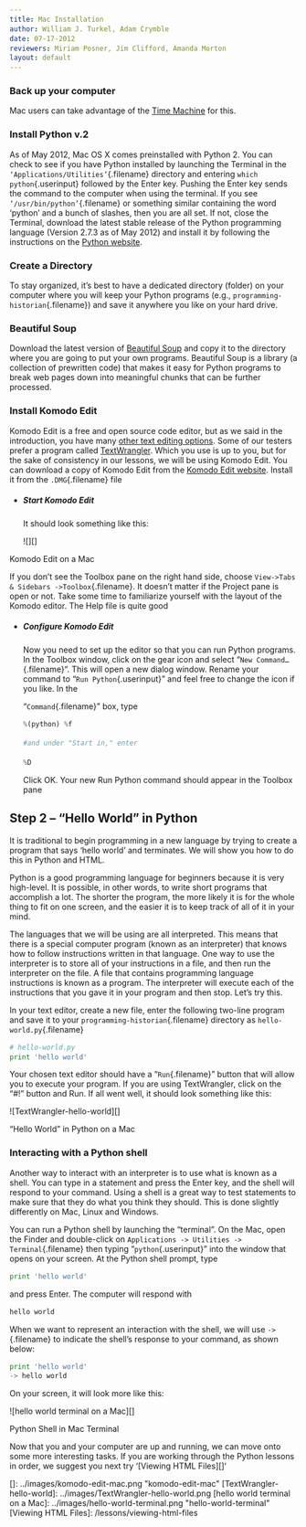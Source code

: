 ```yaml
---
title: Mac Installation
author: William J. Turkel, Adam Crymble
date: 07-17-2012
reviewers: Miriam Posner, Jim Clifford, Amanda Morton
layout: default
---
```


### Back up your computer

Mac users can take advantage of the [Time Machine][] for this.

### Install Python v.2

As of May 2012, Mac OS X comes preinstalled with Python 2. You can check
to see if you have Python installed by launching the Terminal in the
`‘Applications/Utilities’`{.filename} directory and entering
`which python`{.userinput} followed by the Enter key. Pushing the Enter
key sends the command to the computer when using the terminal. If you
see `‘/usr/bin/python’`{.filename} or something similar containing the
word ‘python’ and a bunch of slashes, then you are all set. If not,
close the Terminal, download the latest stable release of the Python
programming language (Version 2.7.3 as of May 2012) and install it by
following the instructions on the [Python website][].

### Create a Directory

To stay organized, it’s best to have a dedicated directory (folder) on
your computer where you will keep your Python programs (e.g.,
`programming-historian`{.filename}) and save it anywhere you like on
your hard drive.

### Beautiful Soup

Download the latest version of [Beautiful Soup][] and copy it to the
directory where you are going to put your own programs. Beautiful Soup
is a library (a collection of prewritten code) that makes it easy for
Python programs to break web pages down into meaningful chunks that can
be further processed.

### Install Komodo Edit

Komodo Edit is a free and open source code editor, but as we said in the
introduction, you have many [other text editing options][]. Some of our
testers prefer a program called [TextWrangler][]. Which you use is up to
you, but for the sake of consistency in our lessons, we will be using
Komodo Edit. You can download a copy of Komodo Edit from the [Komodo
Edit website][]. Install it from the `.DMG`{.filename} file

-   ##### Start Komodo Edit

    It should look something like this:

    ![][]

Komodo Edit on a Mac

If you don’t see the Toolbox pane on the right hand side, choose
`View->Tabs & Sidebars ->Toolbox`{.filename}. It doesn’t matter if the
Project pane is open or not. Take some time to familiarize yourself with
the layout of the Komodo editor. The Help file is quite good

-   ##### Configure Komodo Edit

    Now you need to set up the editor so that you can run Python
    programs. In the Toolbox window, click on the gear icon and select
    “`New Command…`{.filename}“. This will open a new dialog window.
    Rename your command to “`Run Python`{.userinput}” and feel free to
    change the icon if you like. In the

    “`Command`{.filename}” box, type

    ``` python
    %(python) %f

    #and under "Start in," enter

    %D
    ```

    Click OK. Your new Run Python command should appear in the Toolbox
    pane

Step 2 – “Hello World” in Python
--------------------------------

It is traditional to begin programming in a new language by trying to
create a program that says ‘hello world’ and terminates. We will show
you how to do this in Python and HTML.

Python is a good programming language for beginners because it is very
high-level. It is possible, in other words, to write short programs that
accomplish a lot. The shorter the program, the more likely it is for the
whole thing to fit on one screen, and the easier it is to keep track of
all of it in your mind.

The languages that we will be using are all interpreted. This means that
there is a special computer program (known as an interpreter) that knows
how to follow instructions written in that language. One way to use the
interpreter is to store all of your instructions in a file, and then run
the interpreter on the file. A file that contains programming language
instructions is known as a program. The interpreter will execute each of
the instructions that you gave it in your program and then stop. Let’s
try this.

In your text editor, create a new file, enter the following two-line
program and save it to your `programming-historian`{.filename} directory
as `hello-world.py`{.filename}

``` python
# hello-world.py
print 'hello world'
```

Your chosen text editor should have a “`Run`{.filename}” button that
will allow you to execute your program. If you are using TextWrangler,
click on the “\#!” button and Run. If all went well, it should look
something like this:

![TextWrangler-hello-world][]

“Hello World” in Python on a Mac

### Interacting with a Python shell

Another way to interact with an interpreter is to use what is known as a
shell. You can type in a statement and press the Enter key, and the
shell will respond to your command. Using a shell is a great way to test
statements to make sure that they do what you think they should. This is
done slightly differently on Mac, Linux and Windows.

You can run a Python shell by launching the “terminal”. On the Mac, open
the Finder and double-click on
`Applications -> Utilities -> Terminal`{.filename} then typing
“`python`{.userinput}” into the window that opens on your screen. At the
Python shell prompt, type

``` python
print 'hello world'
```

and press Enter. The computer will respond with

``` python
hello world
```

When we want to represent an interaction with the shell, we will use
`->`{.filename} to indicate the shell’s response to your command, as
shown below:

``` python
print 'hello world'
-> hello world
```

On your screen, it will look more like this:

![hello world terminal on a Mac][]

Python Shell in Mac Terminal

Now that you and your computer are up and running, we can move onto some
more interesting tasks. If you are working through the Python lessons in
order, we suggest you next try ‘[Viewing HTML Files][]‘

  [Time Machine]: http://support.apple.com/kb/ht1427
  [Python website]: http://www.python.org/
  [Beautiful Soup]: http://www.crummy.com/software/BeautifulSoup/
  [other text editing options]: http://wiki.python.org/moin/PythonEditors/
  [TextWrangler]: http://www.barebones.com/products/textwrangler/
  [Komodo Edit website]: http://www.activestate.com/komodo-edit
  []: ../images/komodo-edit-mac.png "komodo-edit-mac"
  [TextWrangler-hello-world]: ../images/TextWrangler-hello-world.png
  [hello world terminal on a Mac]: ../images/hello-world-terminal.png
    "hello-world-terminal"
  [Viewing HTML Files]: /lessons/viewing-html-files
